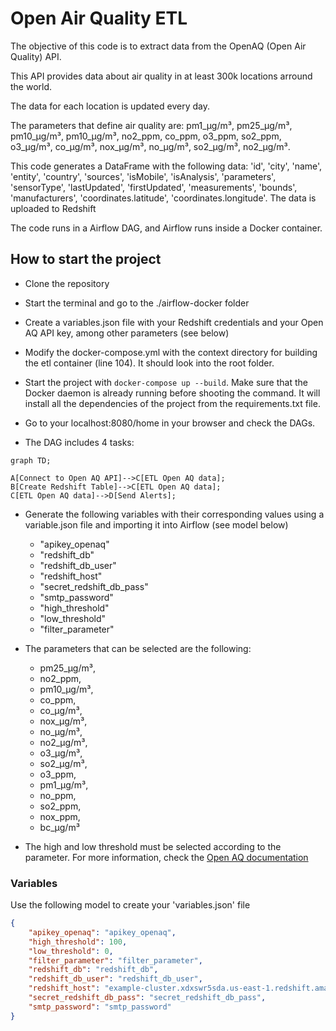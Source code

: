 # Open Air Quality ETL

  

The objective of this code is to extract data from the OpenAQ (Open Air Quality) API.

This API provides data about air quality in at least 300k locations arround the world.

The data for each location is updated every day.

The parameters that define air quality are: pm1_µg/m³, pm25_µg/m³, pm10_µg/m³, pm10_µg/m³, no2_ppm, co_ppm, o3_ppm, so2_ppm, o3_µg/m³, co_µg/m³, nox_µg/m³, no_µg/m³, so2_µg/m³, no2_µg/m³.


This code generates a DataFrame with the following data: 'id', 'city', 'name', 'entity', 'country', 'sources', 'isMobile', 'isAnalysis', 'parameters', 'sensorType', 'lastUpdated', 'firstUpdated', 'measurements', 'bounds', 'manufacturers', 'coordinates.latitude', 'coordinates.longitude'. The data is uploaded to Redshift

The code runs in a Airflow DAG, and Airflow runs inside a Docker container.
  

## How to start the project

- Clone the repository

- Start the terminal and go to the ./airflow-docker folder
- Create a variables.json file with your Redshift credentials and your Open AQ API key, among other parameters (see below)
- Modify the docker-compose.yml with the context directory for building the etl container (line 104). It should look into the root folder.

- Start the project with `docker-compose up --build`. Make sure that the Docker daemon is already running before shooting the command. It will install all the dependencies of the project from the requirements.txt file.

- Go to your localhost:8080/home in your browser and check the DAGs.
- The DAG includes 4 tasks: 

```mermaid
graph TD;

A[Connect to Open AQ API]-->C[ETL Open AQ data];
B[Create Redshift Table]-->C[ETL Open AQ data];
C[ETL Open AQ data]-->D[Send Alerts];

```
- Generate the following variables with their corresponding values using a variable.json file and importing it into Airflow (see model below)
  
  - "apikey_openaq"
  - "redshift_db"
  - "redshift_db_user"
  - "redshift_host"
  - "secret_redshift_db_pass"
  - "smtp_password"
  - "high_threshold"
  - "low_threshold"
  - "filter_parameter"
- The parameters that can be selected are the following:
  - pm25_µg/m³, 
  - no2_ppm, 
  - pm10_µg/m³, 
  - co_ppm, 
  - co_µg/m³, 
  - nox_µg/m³, 
  - no_µg/m³, 
  - no2_µg/m³, 
  - o3_µg/m³, 
  - so2_µg/m³, 
  - o3_ppm,
  - pm1_µg/m³, 
  - no_ppm, 
  - so2_ppm, 
  - nox_ppm, 
  - bc_µg/m³
- The high and low threshold must be selected according to the parameter. For more information, check the [Open AQ documentation](https://docs.openaq.org/docs/parameters)

### Variables

Use the following model to create your 'variables.json' file

```json
{
    "apikey_openaq": "apikey_openaq",
    "high_threshold": 100,
    "low_threshold": 0,
    "filter_parameter": "filter_parameter",
    "redshift_db": "redshift_db",
    "redshift_db_user": "redshift_db_user",
    "redshift_host": "example-cluster.xdxswr5sda.us-east-1.redshift.amazonaws.com",
    "secret_redshift_db_pass": "secret_redshift_db_pass",
    "smtp_password": "smtp_password"
}
```